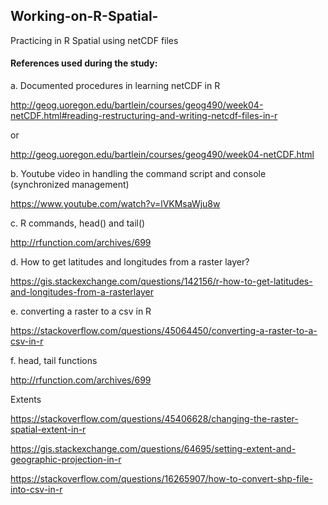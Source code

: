 ## Working-on-R-Spatial-
Practicing in R Spatial using netCDF files

#### References used during the study: 
a. Documented procedures in learning netCDF in R

http://geog.uoregon.edu/bartlein/courses/geog490/week04-netCDF.html#reading-restructuring-and-writing-netcdf-files-in-r

or 

http://geog.uoregon.edu/bartlein/courses/geog490/week04-netCDF.html


b. Youtube video in handling the command script and console (synchronized management)

https://www.youtube.com/watch?v=lVKMsaWju8w


c. R commands, head() and tail()

http://rfunction.com/archives/699


d. How to get latitudes and longitudes from a raster layer?

https://gis.stackexchange.com/questions/142156/r-how-to-get-latitudes-and-longitudes-from-a-rasterlayer


e. converting a raster to a csv in R

https://stackoverflow.com/questions/45064450/converting-a-raster-to-a-csv-in-r


f. head, tail functions

http://rfunction.com/archives/699


Extents

https://stackoverflow.com/questions/45406628/changing-the-raster-spatial-extent-in-r

https://gis.stackexchange.com/questions/64695/setting-extent-and-geographic-projection-in-r

https://stackoverflow.com/questions/16265907/how-to-convert-shp-file-into-csv-in-r
